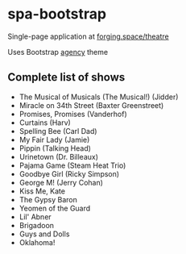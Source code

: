 # spa-bootstrap
Single-page application at [forging.space/theatre](https://forging.space/theatre/)

Uses Bootstrap [agency](https://startbootstrap.com/template-overviews/agency/) theme

## Complete list of shows
* The Musical of Musicals (The Musical!) (Jidder)
* Miracle on 34th Street (Baxter Greenstreet)
* Promises, Promises (Vanderhof)
* Curtains (Harv)
* Spelling Bee (Carl Dad)
* My Fair Lady (Jamie)
* Pippin (Talking Head)
* Urinetown (Dr. Billeaux)
* Pajama Game (Steam Heat Trio)
* Goodbye Girl (Ricky Simpson)
* George M! (Jerry Cohan)
* Kiss Me, Kate
* The Gypsy Baron
* Yeomen of the Guard
* Lil' Abner
* Brigadoon
* Guys and Dolls
* Oklahoma!
